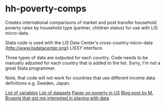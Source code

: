 hh-poverty-comps
================

Creates international comparisons of market and post transfer household poverty rates by household type 
(partner, children status) for use with LIS micro-data.

Stata code is used with the LIS Data Center's cross-country micro-data (http://www.lisdatacenter.org/) 
LISSY interface.

Three types of data are outputed for each country. Code needs to be manually adjusted for each country 
that is added to the list. Sorry, I'm not a great Stata programmer.

Note, that code will not work for countries that use different income data definitions e.g. Sweden, Japan.

[List of variables](http://www.lisdatacenter.org/wp-content/uploads/our-lis-documentation-variables-list.pdf)
[List of datasets](http://www.lisdatacenter.org/our-data/lis-database/documentation/list-of-datasets/)
[Paper on poverty in US](http://www.ncbi.nlm.nih.gov/pmc/articles/PMC2831375/)
[Blog post by M. Bruenig that got me interested in playing with data]( http://www.demos.org/blog/4/14/14/single-mother-child-poverty-myth)
